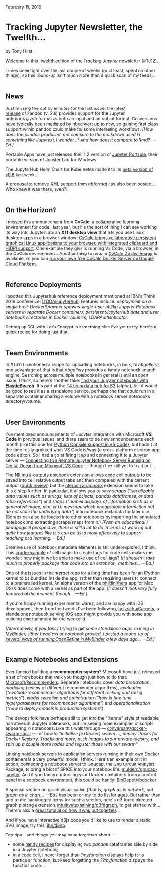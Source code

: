 February 15, 2019

Tracking Jupyter Newsletter, the Twelfth...
===========================================

by Tony Hirst

Welcome to this  twelfth edition of the _Tracking Jupyter_ newsletter (#TJ12).  
  
Times been tight over the last couple of weeks (or at least, spent on other things), so this round-up isn't much more than a quick scan of my feeds...  
 

News
----

Just missing the cut by minutes for the last issue, the [latest release](https://pandoc.org/releases.html) of Pandoc (v. 2.6) provides support for the Jupyter notebook _ipynb_ format as both an input and an output format. Conversions have typically been mediated by [nbconvert](https://github.com/jupyter/nbconvert) up to now, so gaining first class support within pandoc could make for some interesting workflows. _\[How does the pandoc produced .md compare to the markdown used in something like Jupytext, I wonder...? And how does it compare to Rmd?  —Ed.\]_  
  
Portable Apps have just released their 1.2 version of [Jupyter Portable](https://www.portabledevapps.net/jupyter-portable.php), their portable version of Jupyter Lab for Windows.  
  
The JupyterHub Helm Chart for Kubernetes made it to its [beta version of v0.8](https://discourse.jupyter.org/t/z2jh-helm-chart-v0-8-beta-is-out/392) last week...  
  
A [proposal to remove XML support from _nbformat_](https://groups.google.com/forum/#!topic/jupyter/FMkYgTC-80I) has also been posted... Who knew it was there, even?!  
 

On the Horizon?
---------------

I missed this announcement from **CoCalc**, a collaborative learning environment for code,  last year, but it's the sort of thing I can see working its way into JupyterLab: an **X11 desktop view** that lets you use Linux desktop apps in a browser window: [CoCalc brings collaborative persistent graphical Linux applications to your browser, with integrated clipboard and HiDPI support](http://blog.sagemath.com/cocalc/2018/11/05/x11.html). One example they give is running VS Code, via a browser, in the CoCalc environment... Another thing to note, a [CoCalc Docker image](https://github.com/sagemathinc/cocalc-docker) is available, so you can [run your own free CoCalc Docker Server on Google Cloud Platform](http://blog.sagemath.com/cocalc/2018/11/07/cocalc-docker-gcp.html).  
 

Reference Deployments
---------------------

I spotted this Jupyterhub reference deployment mentioned at IBM's Think 2019 conference: [IzODA/jupyterhub](https://github.com/IzODA/jupyterhub). Features include: _deployment on a single host; DockerSpawner spawns single-user nb2kg Jupyter Notebook servers in separate Docker containers; persistentJupyterhub data and user notebook directories in Docker volumes; LDAPAuthenticator._  
  
Setting up SSL with Let's Encrypt is something else I've yet to try: here's a [quick recipe](https://janakiev.com/blog/jupyter-notebook-server/) for doing just that.  
 

Team Environments
-----------------

In #TJ11 I mentioned a recipe for uploading notebooks, in bulk, to _nbgallery_; one advantage of that is that _nbgallery_ provides a handy notebook search engine. Searching across multiple notebooks in general is still an open issue, I think, so here's another take: [find your Jupyter notebooks with **ElasticSearch**](https://blog.quiltdata.com/find-your-jupyter-notebooks-with-elasticsearch-1fe300c1cd0f). It's part of the [T4 team data hub for S3](https://github.com/quiltdata/t4) (alpha), but it would be good to see it as a standalone service, perhaps one that could run in a separate container sharing a volume with a notebook server notebooks directory/volume.  
 

User Environments
-----------------

I've mentioned announcements of Jupyter integration with Microsoft **VS Code** in previous issues, and there seem to be new announcements each month (like this one for [IPython Console support in VS Code](https://blogs.msdn.microsoft.com/pythonengineering/2019/01/29/python-in-visual-studio-code-january-2019-release/)), but hadn't at the time really grokked what VS Code is/was (a cross-platform electron app code editor). So I had a go at firing it up and connecting it to a Jupyter server — [Connecting to a Remote Jupyter Notebook Server Running on Digital Ocean from Microsoft VS Code](https://blog.ouseful.info/2019/02/11/connecting-to-a-remote-jupyter-notebook-server-running-on-digital-ocean-from-microsoft-vs-code/) — though I've still yet to try it out...  
  
The NII [multi-outputs notebook extension](https://github.com/NII-cloud-operation/Jupyter-multi_outputs) allows code cell outputs to be saved into cell relative output tabs and then compared with the current output ([quick review](https://blog.ouseful.info/2019/02/11/quick-review-jupyter-multi-outputs-notebook-extension/)) but the [nteract/scrapbook](https://github.com/nteract/scrapbook) extension seems to take this a step further. In particular, it allows you to save _scraps_ (_"serializable data values such as strings, lists of objects, pandas dataframes, or data table references"_) and _snaps_ (_"named displays of information such as a generated image, plot, or UI message which encapsulate information but do not store the underlying data"_) into notebook metadata for later use. (Scraps can also be loaded into other notebooks by importing the annotated notebook and extracting scraps/snaps from it.) _\[From an educational / pedagogical perspective, there is still a lot to do in terms of working out quite how features like this can be used most effectively to support teaching and learning. —Ed.\]_  
  
Creative use of notebook metadata elements is still underexplored, I think. This [crude example](https://habr.com/en/post/439570/) of cell magic to create tags for code cells makes me wonder: how might we be able to make use of cell tags? _\[It shouldn't take much to properly package that code into an extension, methinks... —Ed.\]_  
  
One of the issues in the _nteract_ repo for a long time has been for an IPython kernel to be bundled inside the app, rather than requiring users to connect to a preinstalled kernel. An alpha version of the[ phildini/hera](https://github.com/phildini/hera) app for Mac OS/X does come with a kernel as part of the app. _\[It doesn't look very fully featured at the moment, though... —Ed.\]_  
  
If you're happy running experimental warez, and are happy with iOS development, then from the tweets I've been following, [holzschu/Carnets](https://github.com/holzschu/Carnets), a standalone notebook serving iOS app, might provide you with some app building entertainment for the weekend.  
  
_\[Alternatively, if you fancy trying to get some standalone apps running in MyBinder, either headless or notebook proxied, I posted a round-up of [several ways of running OpenRefine in MyBinder](https://blog.ouseful.info/2019/02/10/openrefine-running-in-mybinder-several-ways/) a few days ago... —Ed.\]_  
 

Example Notebooks and Extensions
--------------------------------

  
Ever fancied building a **recommender system**? Microsoft have just released a set of notebooks that walk you though just how to do that: [Microsoft/Recommenders](https://github.com/Microsoft/Recommenders). Separate notebooks cover _data preparation_, _modeling_ (review of different recommender algorithms), _evaluation_ (_"evaluate recommender algorithms for different ranking and rating metrics"_), _model selection and optimisation_ (_"how to fine tune hyperparameters for recommender algorithms"_) and _operationalisation_ (_"how to deploy models in production systems"_).  
  
The devops folk have perhaps still to get into the "literate" style of readable narratives in Jupyter notebooks, but I'm seeing more examples of scripts appearing in notebooks. Like this walk through — [conversant/docker-swarm-local](https://github.com/conversant/docker-swarm-local) —  of how to _"initialize \[a Docker\] swarm ..., deploy stacks for Docker Registry, Traefik and more, push images to our private registry, and spin up a couple more nodes and register those with our swarm"_.  
  
Linking notebook servers to application servers running in their own Docker containers is a very powerful model, I think. Here's an example of it in action, connecting a notebook server to Gnucap, the Gnu Circuit Analysis Package, to bring a biot of SPICE into your notebook life: [mulderp/gnucap-jupyter](https://github.com/mulderp/gnucap-jupyter). And if you fancy controlling your Docker containers from a control panel in a notebook environment, this could be handy: [BioDepot/nbdocker](https://github.com/BioDepot/nbdocker/tree/master/nbdocker).

A special section on graph visualisation _\[that is, graph as in network, not graph as in chart... —Ed.\]_ has been on my to do list for ages. But rather than add to the backlogged items for such a section, here's d3 force directed graph plotting extension, [intuitivetextmining/d3fdgraph](http://github.com/intuitivetextmining/d3fdgraph), to get started with... There's also a [great tutorial on how it was put together](https://intuitivetextmining.blogspot.com/2019/02/force-directed-graphs-in-jupyter.html)...  
  
And if you have interactive d3js code you'd like to use to render a static SVG image, try this: [jbn/d3nb](https://github.com/jbn/d3nb).  
  
Top tips... and things you may have forgotten about...:

*   some [handy recipes](https://stackoverflow.com/questions/38783027/jupyter-notebook-display-two-pandas-tables-side-by-side) for displaying two _pandas_ dataframes side by side in a Jupyter notebook;
*   in a code cell, I never forget than _?myfunction_ displays help for a particular function, but keep forgetting the _??myfunction_ displays the function code...
